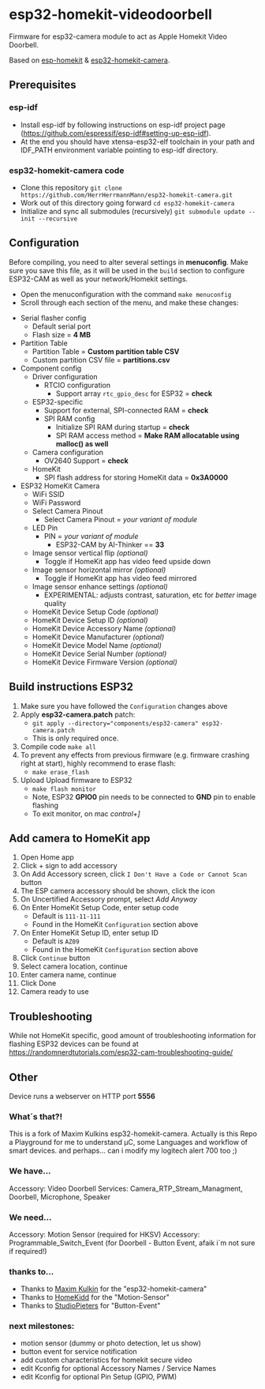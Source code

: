 # esp32-homekit-videodoorbell

Firmware for esp32-camera module to act as Apple Homekit Video Doorbell.

Based on [esp-homekit](https://github.com/maximkulkin/esp-homekit) & [esp32-homekit-camera](https://github.com/maximkulkin/esp32-homekit-camera).

## Prerequisites

### esp-idf

- Install esp-idf by following instructions on esp-idf project page (https://github.com/espressif/esp-idf#setting-up-esp-idf). 
- At the end you should have xtensa-esp32-elf toolchain in your path and IDF_PATH environment variable pointing to esp-idf directory.

### esp32-homekit-camera code

- Clone this repository `git clone https://github.com/HerrHerrmannMann/esp32-homekit-camera.git`
- Work out of this directory going forward `cd esp32-homekit-camera`
- Initialize and sync all submodules (recursively) `git submodule update --init --recursive`

## Configuration

Before compiling, you need to alter several settings in **menuconfig**. Make sure you save
this file, as it will be used in the `build` section to configure ESP32-CAM as well as your
network/Homekit settings.

- Open the menuconfiguration with the command `make menuconfig`
- Scroll through each section of the menu, and make these changes:


* Serial flasher config
    * Default serial port
    * Flash size = **4 MB**
* Partition Table
    * Partition Table = **Custom partition table CSV**
    * Custom partition CSV file = **partitions.csv**
* Component config
    * Driver configuration
        * RTCIO configuration
            * Support array `rtc_gpio_desc` for ESP32 = **check**
    * ESP32-specific
        * Support for external, SPI-connected RAM = **check**
        * SPI RAM config
            * Initialize SPI RAM during startup = **check**
            * SPI RAM access method = **Make RAM allocatable using malloc() as well**
    * Camera configuration
        * OV2640 Support = **check**
    * HomeKit
        * SPI flash address for storing HomeKit data = **0x3A0000**
* ESP32 HomeKit Camera
    * WiFi SSID
    * WiFi Password
    * Select Camera Pinout
        * Select Camera Pinout = *your variant of module*
    * LED Pin
        * PIN = *your variant of module*
            * ESP32-CAM by AI-Thinker == **33**
    * Image sensor vertical flip *(optional)*
        * Toggle if HomeKit app has video feed upside down
    * Image sensor horizontal mirror *(optional)*
        * Toggle if HomeKit app has video feed mirrored
    * Image sensor enhance settings *(optional)*
        * EXPERIMENTAL: adjusts contrast, saturation, etc for *better* image quality
    * HomeKit Device Setup Code *(optional)*
    * HomeKit Device Setup ID *(optional)*
    * HomeKit Device Accessory Name *(optional)*
    * HomeKit Device Manufacturer *(optional)*
    * HomeKit Device Model Name *(optional)*
    * HomeKit Device Serial Number *(optional)*
    * HomeKit Device Firmware Version *(optional)*

## Build instructions ESP32

1. Make sure you have followed the `Configuration` changes above
1. Apply **esp32-camera.patch** patch:
    * `git apply --directory="components/esp32-camera" esp32-camera.patch`
    * This is only required once. 
1. Compile code `make all`
1. To prevent any effects from previous firmware (e.g. firmware crashing right at start), highly recommend to erase flash:
    * `make erase_flash`
1. Upload Upload firmware to ESP32 
    * `make flash monitor`
    * Note, ESP32 **GPIO0** pin needs to be connected to **GND** pin to enable flashing
    * To exit monitor, on mac *control+]*

    
## Add camera to HomeKit app

1. Open Home app
1. Click + sign to add accessory
1. On Add Accessory screen, click `I Don't Have a Code or Cannot Scan` button
1. The ESP camera accessory should be shown, click the icon
1. On Uncertified Accessory prompt, select *Add Anyway*
1. On Enter HomeKit Setup Code, enter setup code 
    * Default is `111-11-111`
    * Found in the HomeKit `Configuration` section above
1. On Enter HomeKit Setup ID, enter setup ID 
    * Default is `AZ09`
    * Found in the HomeKit `Configuration` section above
1. Click `Continue` button
1. Select camera location, continue
1. Enter camera name, continue
1. Click Done
1. Camera ready to use


## Troubleshooting
While not HomeKit specific, good amount of troubleshooting information for flashing ESP32 devices can be found at https://randomnerdtutorials.com/esp32-cam-troubleshooting-guide/

## Other
Device runs a webserver on HTTP port **5556**

### What´s that?!
This is a fork of Maxim Kulkins esp32-homekit-camera. Actually is this Repo a Playground for me to understand µC, some Languages and workflow of smart devices.
and perhaps... can i modify my logitech alert 700 too ;)

### We have...

Accessory: Video Doorbell
Services: Camera_RTP_Stream_Managment, Doorbell, Microphone, Speaker

### We need...
Accessory: Motion Sensor (required for HKSV)
Accessory: Programmable_Switch_Event (for Doorbell - Button Event, afaik i´m not sure if required!)

### thanks to...

* Thanks to [Maxim Kulkin](https://github.com/maximkulkin) for the "esp32-homekit-camera"
* Thanks to [HomeKidd](https://github.com/HomeKidd) for the "Motion-Sensor"
* Thanks to [StudioPieters](https://github.com/AchimPieters) for "Button-Event" 

### next milestones:
* motion sensor (dummy or photo detection, let us show)
* button event for service notification
* add custom characteristics for homekit secure video
* edit Kconfig for optional Accessory Names / Service Names
* edit Kconfig for optional Pin Setup (GPIO, PWM)

